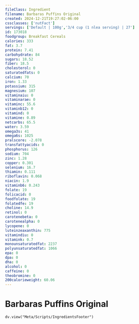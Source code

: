 ```yaml
---
fileClass: Ingredient
filename: Barbaras Puffins Original
created: 2024-12-21T19:27:02-06:00
cssclasses: ['nutFact']
servings: ['Default | 100g','3/4 cup (1 nlea serving) | 27']
id: 173018
foodgroup: Breakfast Cereals
calories: 333
fat: 3.7
protein: 7.41
carbohydrate: 84
sugars: 18.52
fiber: 18.5
cholesterol: 0
saturatedfats: 0
calcium: 70
iron: 1.33
potassium: 315
magnesium: 107
vitaminaiu: 0
vitaminarae: 0
vitaminc: 55.6
vitaminb12: 0
vitamind: 0
vitamine: 0.89
netcarbs: 65.5
water: 3.59
omega3s: 41
omega6s: 1025
pralscore: -2.078
transfattyacids: 0
phosphorus: 126
sodium: 704
zinc: 1.28
copper: 0.301
selenium: 16.7
thiamin: 0.111
riboflavin: 0.068
niacin: 1.9
vitaminb6: 0.243
folate: 19
folicacid: 0
foodfolate: 19
folatedfe: 19
choline: 14.9
retinol: 0
carotenebeta: 0
carotenealpha: 0
lycopene: 0
luteinzeaxanthin: 775
vitamindiu: 0
vitamink: 0.7
monounsaturatedfat: 2237
polyunsaturatedfat: 1066
epa: 0
dpa: 0
dha: 0
alcohol: 0
caffeine: 0
theobromine: 0
200calorieweight: 60.06
---
```


# Barbaras Puffins Original

```dataviewjs
dv.view("Meta/Scripts/IngredientsFooter")
```
